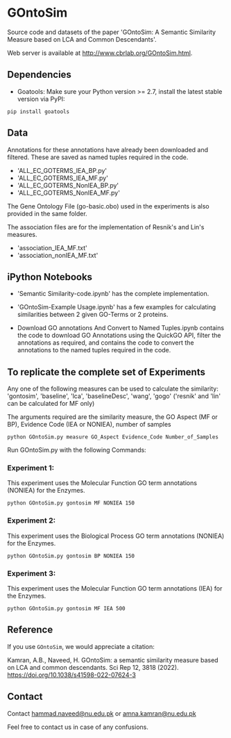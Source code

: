 # GOntoSim

Source code and datasets of the paper 'GOntoSim: A Semantic Similarity Measure based on LCA and Common Descendants'.

Web server is available at http://www.cbrlab.org/GOntoSim.html.

## Dependencies
- Goatools:
Make sure your Python version >= 2.7, install the latest stable version via PyPI:

```
pip install goatools
```



## Data
Annotations for these annotations have already been downloaded and filtered. These are saved as named tuples required in the code. 

- 'ALL_EC_GOTERMS_IEA_BP.py'
- 'ALL_EC_GOTERMS_IEA_MF.py'
- 'ALL_EC_GOTERMS_NonIEA_BP.py'
- 'ALL_EC_GOTERMS_NonIEA_MF.py'

The Gene Ontology File (go-basic.obo) used in the experiments is also provided in the same folder. 

The association files are for the implementation of Resnik's and Lin's measures.
- 'association_IEA_MF.txt'
- 'association_nonIEA_MF.txt'

## iPython Notebooks

- 'Semantic Similarity-code.ipynb' has the complete implementation. 

- 'GOntoSim-Example Usage.ipynb' has a few examples for calculating similarities between 2 given GO-Terms or 2 proteins.

- Download GO annotations And Convert to Named Tuples.ipynb contains the code to download GO Annotations using the QuickGO API, filter the annotations as required, 
and contains the code to convert the annotations to the named tuples required in the code.

## To replicate the complete set of Experiments

Any one of the following measures can be used to calculate the similarity:
'gontosim',	'baseline', 'lca', 'baselineDesc', 'wang', 'gogo' 
('resnik' and 'lin' can be calculated for MF only)

The arguments required are the similarity measure, the GO Aspect (MF or BP), Evidence Code (IEA or NONIEA), number of samples 
```
python GOntoSim.py measure GO_Aspect Evidence_Code Number_of_Samples

```

Run GOntoSim.py with the following Commands:

### Experiment 1: 
	
This experiment uses the Molecular Function GO term annotations (NONIEA) for the Enzymes.  
	
```
python GOntoSim.py gontosim MF NONIEA 150

```
### Experiment 2: 
	
This experiment uses the Biological Process GO term annotations (NONIEA) for the Enzymes.  
	
```
python GOntoSim.py gontosim BP NONIEA 150

```
### Experiment 3: 
	
This experiment uses the Molecular Function GO term annotations (IEA) for the Enzymes.  
	
```
python GOntoSim.py gontosim MF IEA 500

```
<!-- ## Cite -->
## Reference
If you use ``GOntoSim``, we would appreciate a citation:

Kamran, A.B., Naveed, H. GOntoSim: a semantic similarity measure based on LCA and common descendants. Sci Rep 12, 3818 (2022). https://doi.org/10.1038/s41598-022-07624-3

<!-- .. code:: bibtex -->
<!-- @article{kamran2022gontosim,
  title={GOntoSim: a semantic similarity measure based on LCA and common descendants},
  author={Kamran, Amna Binte and Naveed, Hammad},
  journal={Scientific reports},
  volume={12},
  number={1},
  pages={1--10},
  year={2022},
  publisher={Nature Publishing Group},
  doi = {https://doi.org/10.1038/s41598-022-07624-3},
  url = {https://www.nature.com/articles/s41598-022-07624-3},
  copyright = {http://creativecommons.org/licenses/by/4.0/}
}
 -->

## Contact
Contact hammad.naveed@nu.edu.pk or amna.kamran@nu.edu.pk

Feel free to contact us in case of any confusions.
